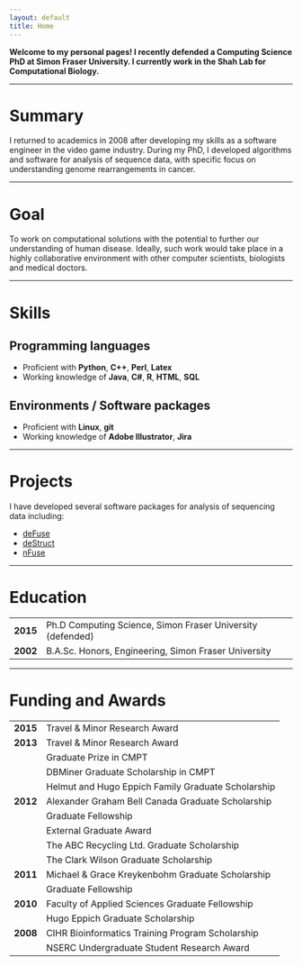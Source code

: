 ```yaml
---
layout: default
title: Home
---
```


**Welcome to my personal pages!
I recently defended a Computing Science PhD at Simon Fraser University. 
I currently work in the Shah Lab for Computational Biology.**

 ***

# Summary

I returned to academics in 2008 after developing my skills as a software engineer in the video game industry.
During my PhD, I developed algorithms and software for analysis of sequence data, with specific focus on understanding genome rearrangements in cancer.

 ***

# Goal

To work on computational solutions with the potential to further our understanding of human disease.
Ideally, such work would take place in a highly collaborative environment with other computer scientists, biologists and medical doctors.

 ***

# Skills

## Programming languages

* Proficient with **Python**, **C++**, **Perl**, **Latex**
* Working knowledge of **Java**, **C#**, **R**, **HTML**, **SQL**

## Environments / Software packages

* Proficient with **Linux**, **git**
* Working knowledge of **Adobe Illustrator**, **Jira**

 ***

# Projects

I have developed several software packages for analysis of sequencing data including:

* [deFuse](https://bitbucket.org/dranew/defuse)
* [deStruct](https://bitbucket.org/dranew/destruct)
* [nFuse](https://code.google.com/p/nfuse/)

 ***

# Education

|          |     |
| -------- | --- |
| **2015** | Ph.D Computing Science, Simon Fraser University (defended) |
| **2002** | B.A.Sc. Honors, Engineering, Simon Fraser University |

 ***

# Funding and Awards

|          |     |
| -------- | --- |
| **2015** | Travel & Minor Research Award |
| **2013** | Travel & Minor Research Award |
|          | Graduate Prize in CMPT |
|          | DBMiner Graduate Scholarship in CMPT |
|          | Helmut and Hugo Eppich Family Graduate Scholarship |
| **2012** | Alexander Graham Bell Canada Graduate Scholarship |
|          | Graduate Fellowship |
|          | External Graduate Award |
|          | The ABC Recycling Ltd. Graduate Scholarship |
|          | The Clark Wilson Graduate Scholarship |
| **2011** | Michael & Grace Kreykenbohm Graduate Scholarship |
|          | Graduate Fellowship |
| **2010** | Faculty of Applied Sciences Graduate Fellowship |
|          | Hugo Eppich Graduate Scholarship |
| **2008** | CIHR Bioinformatics Training Program Scholarship |
|          | NSERC Undergraduate Student Research Award |

